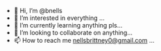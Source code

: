 - 👋 Hi, I’m @bnells
- 👀 I’m interested in everything ...
- 🌱 I’m currently learning anything pls...
- 💞️ I’m looking to collaborate on anything...
- 📫 How to reach me nellsbrittney0@gmail.com ...

<!---
bnells/bnells is a ✨ special ✨ repository because its `README.md` (this file) appears on your GitHub profile.
You can click the Preview link to take a look at your changes.
--->
